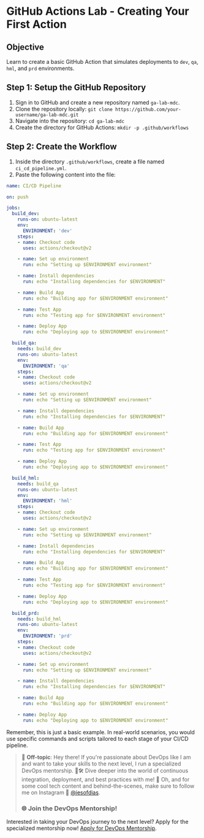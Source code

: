 # GitHub Actions Lab - Creating Your First Action

## Objective
Learn to create a basic GitHub Action that simulates deployments to `dev`, `qa`, `hml`, and `prd` environments.

## Step 1: Setup the GitHub Repository

1. Sign in to GitHub and create a new repository named `ga-lab-mdc`.
2. Clone the repository locally: `git clone https://github.com/your-username/ga-lab-mdc.git`
3. Navigate into the repository: `cd ga-lab-mdc`
4. Create the directory for GitHub Actions: `mkdir -p .github/workflows`

## Step 2: Create the Workflow

1. Inside the directory `.github/workflows`, create a file named `ci_cd_pipeline.yml`.
2. Paste the following content into the file:

```yaml
name: CI/CD Pipeline

on: push

jobs:
  build_dev:
    runs-on: ubuntu-latest
    env:
      ENVIRONMENT: 'dev'
    steps:
    - name: Checkout code
      uses: actions/checkout@v2

    - name: Set up environment
      run: echo "Setting up $ENVIRONMENT environment"

    - name: Install dependencies
      run: echo "Installing dependencies for $ENVIRONMENT"

    - name: Build App
      run: echo "Building app for $ENVIRONMENT environment"

    - name: Test App
      run: echo "Testing app for $ENVIRONMENT environment"

    - name: Deploy App
      run: echo "Deploying app to $ENVIRONMENT environment"

  build_qa:
    needs: build_dev
    runs-on: ubuntu-latest
    env:
      ENVIRONMENT: 'qa'
    steps:
    - name: Checkout code
      uses: actions/checkout@v2

    - name: Set up environment
      run: echo "Setting up $ENVIRONMENT environment"

    - name: Install dependencies
      run: echo "Installing dependencies for $ENVIRONMENT"

    - name: Build App
      run: echo "Building app for $ENVIRONMENT environment"

    - name: Test App
      run: echo "Testing app for $ENVIRONMENT environment"

    - name: Deploy App
      run: echo "Deploying app to $ENVIRONMENT environment"

  build_hml:
    needs: build_qa
    runs-on: ubuntu-latest
    env:
      ENVIRONMENT: 'hml'
    steps:
    - name: Checkout code
      uses: actions/checkout@v2

    - name: Set up environment
      run: echo "Setting up $ENVIRONMENT environment"

    - name: Install dependencies
      run: echo "Installing dependencies for $ENVIRONMENT"

    - name: Build App
      run: echo "Building app for $ENVIRONMENT environment"

    - name: Test App
      run: echo "Testing app for $ENVIRONMENT environment"

    - name: Deploy App
      run: echo "Deploying app to $ENVIRONMENT environment"

  build_prd:
    needs: build_hml
    runs-on: ubuntu-latest
    env:
      ENVIRONMENT: 'prd'
    steps:
    - name: Checkout code
      uses: actions/checkout@v2

    - name: Set up environment
      run: echo "Setting up $ENVIRONMENT environment"

    - name: Install dependencies
      run: echo "Installing dependencies for $ENVIRONMENT"

    - name: Build App
      run: echo "Building app for $ENVIRONMENT environment"

    - name: Deploy App
      run: echo "Deploying app to $ENVIRONMENT environment"
```

Remember, this is just a basic example. In real-world scenarios, you would use specific commands and scripts tailored to each stage of your CI/CD pipeline.

> 🚨 **Off-topic**: Hey there! If you're passionate about DevOps like I am and want to take your skills to the next level, I run a specialized DevOps mentorship. 🧠🛠 Dive deeper into the world of continuous integration, deployment, and best practices with me! 🚀 Oh, and for some cool tech content and behind-the-scenes, make sure to follow me on Instagram 📸 [@iesofdias](https://www.instagram.com/iesofdias/).
> ### 🌐 **Join the DevOps Mentorship!**
Interested in taking your DevOps journey to the next level? Apply for the specialized mentorship now! [Apply for DevOps Mentorship](https://guilhermemaia.com/mentoria-devops).